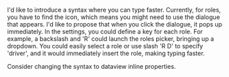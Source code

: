 I'd like to introduce a syntax where you can type faster. Currently, for roles, you have to find the icon, which means you might need to use the dialogue that appears. I'd like to propose that when you click the dialogue, it pops up immediately. In the settings, you could define a key for each role. For example, a backslash and 'R' could launch the roles picker, bringing up a dropdown. You could easily select a role or use slash 'R D' to specify 'driver', and it would immediately insert the role, making typing faster.

Consider changing the syntax to dataview inline properties.
